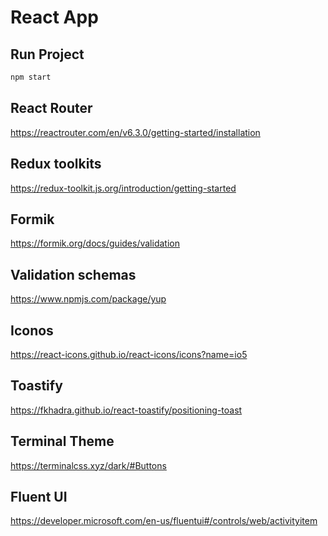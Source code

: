 # React App

## Run Project

```sh
npm start
```

## React Router

https://reactrouter.com/en/v6.3.0/getting-started/installation

## Redux toolkits

https://redux-toolkit.js.org/introduction/getting-started

## Formik

https://formik.org/docs/guides/validation

## Validation schemas

https://www.npmjs.com/package/yup

## Iconos

https://react-icons.github.io/react-icons/icons?name=io5

## Toastify

https://fkhadra.github.io/react-toastify/positioning-toast

## Terminal Theme

https://terminalcss.xyz/dark/#Buttons

## Fluent UI

https://developer.microsoft.com/en-us/fluentui#/controls/web/activityitem
